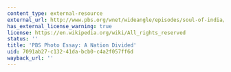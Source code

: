```yaml
---
content_type: external-resource
external_url: http://www.pbs.org/wnet/wideangle/episodes/soul-of-india/photo-essay-a-nation-divided/?p=2951
has_external_license_warning: true
license: https://en.wikipedia.org/wiki/All_rights_reserved
status: ''
title: 'PBS Photo Essay: A Nation Divided'
uid: 7091ab27-c132-41da-bcb0-c4a2f057ff6d
wayback_url: ''
---
```

